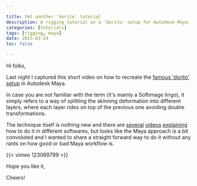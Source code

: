 ```yaml
---

title: Yet another 'dorito' tutorial
description: A rigging tutorial on a 'dorito' setup for Autodesk Maya.
categories: [Tutorials]
tags: [rigging, maya]
date: 2015-03-24
toc: false

---
```

<!--more-->

Hi folks,

Last night I captured this short video on how to recreate the [famous
'dorito' setup](http://www.softimageblog.com/archives/209) in Autodesk Maya.

In case you are not familiar with the term (it's mainly a Softimage lingo), it
simply refers to a way of splitting the skinning deformation into different
layers, where each layer rides on top of the previous one avoiding double
transformations.

The technique itself is nothing new and there are
[several](https://vimeo.com/91005555) [videos](https://vimeo.com/87722342)
[explaining](https://vimeo.com/88615637) how to do it in different softwares,
but looks like the Maya approach is a bit convoluted and I wanted to share a
straight forward way to do it without any rants on how good or bad Maya
workflow is.

{{< vimeo 123069799 >}}

Hope you like it,

Cheers!
